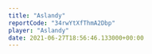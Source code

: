 ```yaml
---
title: "Aslandy"
reportCode: "34rwYtXfThmA2Dbp"
player: "Aslandy"
date: 2021-06-27T18:56:46.133000+00:00
---
```

